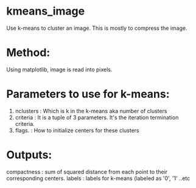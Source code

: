 # kmeans_image
Use k-means to cluster an image. This is mostly to compress the image.

Method:
=======
Using matplotlib, image is read into pixels. 

Parameters to use for k-means:
===============================
1. nclusters : Which is k in the k-means aka number of clusters 
2. criteria  : It is a tuple of 3 parameters. It's the iteration termination criteria.
3. flags.    : How to initialize centers for these clusters


Outputs:
=========
compactness  : sum of squared distance from each point to their corresponding centers.
labels       : labels for k-means (labeled as '0', '1' ..etc

